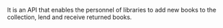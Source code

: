It is an API that enables the personnel of libraries to add new books to the collection, lend and receive returned books.
